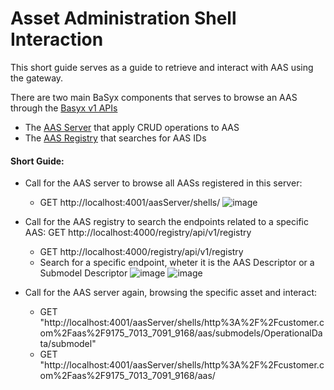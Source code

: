 # Asset Administration Shell Interaction

This short guide serves as a guide to retrieve and interact with AAS using the gateway.

There are two main BaSyx components that serves to browse an AAS through the [Basyx v1 APIs](https://app.swaggerhub.com/apis/BaSyx/basyx_asset_administration_shell_repository_http_rest_api/v1#/AssetAdministrationShellRepository/ShellRepo_GetSubmodelElementByIdShort)
- The [AAS Server](https://wiki.basyx.org/en/latest/content/user_documentation/basyx_components/v1/aas-server/index.html#) that apply CRUD operations to AAS
- The [AAS Registry](https://wiki.basyx.org/en/latest/content/user_documentation/basyx_components/v1/registry/index.html) that searches for AAS IDs


#### Short Guide:
- Call for the AAS server to browse all AASs registered in this server:
  - GET http://localhost:4001/aasServer/shells/
    ![image](https://github.com/user-attachments/assets/a9f71e53-c10a-4dc1-861a-657889b403ee)

- Call for the AAS registry to search the endpoints related to a specific AAS: GET http://localhost:4000/registry/api/v1/registry
  - GET http://localhost:4000/registry/api/v1/registry
  - Search for a specific endpoint, wheter it is the AAS Descriptor or a Submodel Descriptor
    ![image](https://github.com/user-attachments/assets/3755abfb-a651-4827-ada3-945e57fff539)
    ![image](https://github.com/user-attachments/assets/d2fdd29d-807f-4c3f-bff8-1d0c774eaaea)

- Call for the AAS server again, browsing the specific asset and interact:
  - GET "http://localhost:4001/aasServer/shells/http%3A%2F%2Fcustomer.com%2Faas%2F9175_7013_7091_9168/aas/submodels/OperationalData/submodel"
  - GET "http://localhost:4001/aasServer/shells/http%3A%2F%2Fcustomer.com%2Faas%2F9175_7013_7091_9168/aas/
